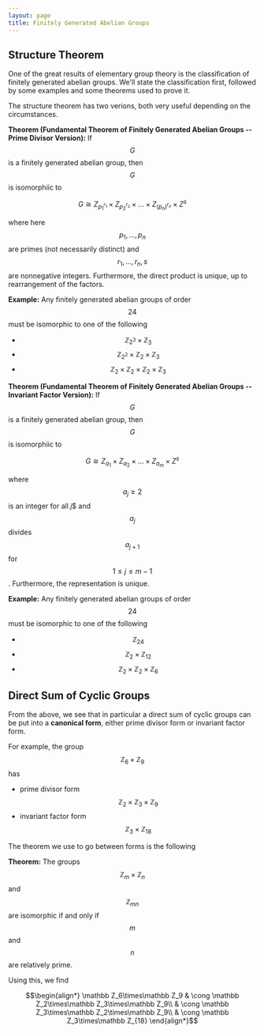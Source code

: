 ```yaml
---
layout: page
title: Finitely Generated Abelian Groups
---
```


## Structure Theorem

One of the great results of elementary group theory is the classification of finitely generated abelian groups.  We'll state the classification first, followed by some examples and some theorems used to prove it.

The structure theorem has two verions, both very useful depending on the circumstances.

**Theorem (Fundamental Theorem of Finitely Generated Abelian Groups -- Prime Divisor Version):**
If $$G$$ is a finitely generated abelian group, then $$G$$ is isomorphiic to

$$G\cong Z_{p_1^{r_1}}\times Z_{p_2^{r_2}}\times\dots\times Z_{(p_n)^{r_n}}\times Z^s$$

where here $$p_1,\dots, p_n$$ are primes (not necessarily distinct) and $$r_1,\dots, r_n,s$$ are nonnegative integers.
Furthermore, the direct product is unique, up to rearrangement of the factors.

**Example:** Any finitely generated abelian groups of order $$24$$ must be isomorphic to one of the following
* $$\mathbb Z_{2^3}\times\mathbb Z_3$$
* $$\mathbb Z_{2^2}\times \mathbb Z_2\times\mathbb Z_3$$
* $$\mathbb Z_2\times\mathbb Z_2\times \mathbb Z_2\times\mathbb Z_3$$

**Theorem (Fundamental Theorem of Finitely Generated Abelian Groups -- Invariant Factor Version):**
If $$G$$ is a finitely generated abelian group, then $$G$$ is isomorphiic to

$$G\cong Z_{a_1}\times Z_{a_2}\times\dots\times Z_{a_m}\times Z^s$$

where $$a_j\geq 2$$ is an integer for all $j$$ and $$a_j$$ divides $$a_{j+1}$$ for $$1\leq j\leq m-1$$.  Furthermore, the representation is unique.

**Example:** Any finitely generated abelian groups of order $$24$$ must be isomorphic to one of the following
* $$\mathbb Z_{24}$$
* $$\mathbb Z_{2}\times \mathbb Z_{12}$$
* $$\mathbb Z_2\times\mathbb Z_2\times \mathbb Z_6$$

## Direct Sum of Cyclic Groups

From the above, we see that in particular a direct sum of cyclic groups can be put into a **canonical form**, either prime divisor form or invariant factor form.

For example, the group $$\mathbb Z_6\times \mathbb Z_9$$ has
* prime divisor form $$\mathbb Z_2\times\mathbb Z_3\times\mathbb Z_9$$
* invariant factor form $$\mathbb Z_3\times \mathbb Z_{18}$$

The theorem we use to go between forms is the following

**Theorem:**
The groups $$\mathbb Z_m\times\mathbb Z_n$$ and $$\mathbb Z_{mn}$$ are isomorphic if and only if $$m$$ and $$n$$ are relatively prime.

Using this, we find

$$\begin{align*}
\mathbb Z_6\times\mathbb Z_9
  & \cong \mathbb Z_2\times\mathbb Z_3\times\mathbb Z_9\\
  & \cong \mathbb Z_3\times\mathbb Z_2\times\mathbb Z_9\\
  & \cong \mathbb Z_3\times\mathbb Z_{18}
\end{align*}$$
